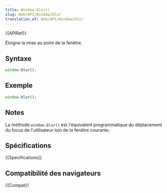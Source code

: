 ```yaml
---
title: Window.blur()
slug: Web/API/Window/blur
translation_of: Web/API/Window/blur
---
```


{{APIRef}}

Éloigne la mise au point de la fenêtre.

## Syntaxe

```js
window.blur();
```

## Exemple

```js
window.blur();
```

## Notes

La méthode `window.blur()` est l'équivalent programmatique du déplacement du focus de l'utilisateur loin de la fenêtre courante.

## Spécifications

{{Specifications}}

## Compatibilité des navigateurs

{{Compat}}

